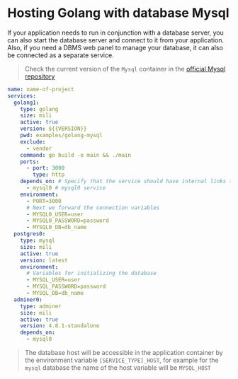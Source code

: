 # Hosting Golang with database Mysql

If your application needs to run in conjunction with a database server, you can also start the database server and connect to it from your application. Also, if you need a DBMS web panel to manage your database, it can also be connected as a separate service.

> Check the current version of the `Mysql` container in the [official Mysql repository](https://hub.docker.com/_/mysql/tags)

```yml
name: name-of-project
services:
  golang1:
    type: golang
    size: mili
    active: true
    version: ${{VERSION}}
    pwd: examples/golang-mysql
    exclude:
      - vendor
    command: go build -o main && ./main
    ports:
      - port: 3000
        type: http
    depends_on: # Specify that the service should have internal links to
      - mysql0 # mysql0 service
    environment:
      - PORT=3000
      # Next we forward the connection variables
      - MYSQL0_USER=user
      - MYSQL0_PASSWORD=password
      - MYSQL0_DB=db_name
  postgres0:
    type: mysql
    size: mili
    active: true
    version: latest
    environment:
      # Variables for initializing the database
      - MYSQL_USER=user
      - MYSQL_PASSWORD=password
      - MYSQL_DB=db_name
  adminer0:
    type: adminer
    size: mili
    active: true
    version: 4.8.1-standalone
    depends_on:
      - mysql0
```

> The database host will be accessible in the application container by the environment variable `[SERVICE_TYPE]_HOST`, for example for the `mysql` database the name of the host variable will be `MYSQL_HOST`
